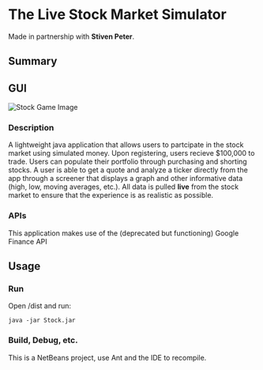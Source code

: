 # The Live Stock Market Simulator
Made in partnership with **Stiven Peter**.

## Summary

## GUI

![Stock Game Image](https://i.imgur.com/9WU2rhb.jpg "The Live Stock Market Simulator")

### Description
A lightweight java application that allows users to partcipate in the stock market using simulated money.  Upon registering, users recieve $100,000 to trade. Users can populate their portfolio through purchasing and shorting stocks. A user is able to get a quote and analyze a ticker directly from the app through a screener that displays a graph and other informative data (high, low, moving averages, etc.). All data is pulled **live** from the stock market to ensure that the experience is as realistic as possible.

### APIs
This application makes use of the (deprecated but functioning) Google Finance API

## Usage

### Run
Open /dist and run:

``` java -jar Stock.jar ```

### Build, Debug, etc.
This is a NetBeans project, use Ant and the IDE to recompile.

